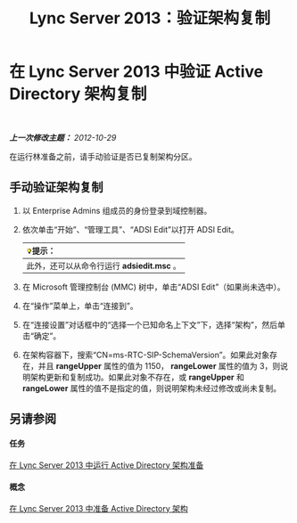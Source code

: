 ﻿---
title: Lync Server 2013：验证架构复制
TOCTitle: 验证架构复制
ms:assetid: ad01a7cf-aa79-4648-ba5a-a7a09172db36
ms:mtpsurl: https://technet.microsoft.com/zh-cn/library/Gg412822(v=OCS.15)
ms:contentKeyID: 49313906
ms.date: 05/19/2016
mtps_version: v=OCS.15
ms.translationtype: HT
---

# 在 Lync Server 2013 中验证 Active Directory 架构复制

 

_**上一次修改主题：** 2012-10-29_

在运行林准备之前，请手动验证是否已复制架构分区。

## 手动验证架构复制

1.  以 Enterprise Admins 组成员的身份登录到域控制器。

2.  依次单击“开始”、“管理工具”、“ADSI Edit”以打开 ADSI Edit。
    
    <table>
    <thead>
    <tr class="header">
    <th><img src="images/Gg398094.tip(OCS.15).gif" title="tip" alt="tip" />提示：</th>
    </tr>
    </thead>
    <tbody>
    <tr class="odd">
    <td>此外，还可以从命令行运行 <strong>adsiedit.msc</strong> 。</td>
    </tr>
    </tbody>
    </table>


3.  在 Microsoft 管理控制台 (MMC) 树中，单击“ADSI Edit”（如果尚未选中）。

4.  在“操作”菜单上，单击“连接到”。

5.  在“连接设置”对话框中的“选择一个已知命名上下文”下，选择“架构”，然后单击“确定”。

6.  在架构容器下，搜索“CN=ms-RTC-SIP-SchemaVersion”。如果此对象存在，并且 **rangeUpper** 属性的值为 1150， **rangeLower** 属性的值为 3，则说明架构更新和复制成功。如果此对象不存在，或 **rangeUpper** 和 **rangeLower** 属性的值不是指定的值，则说明架构未经过修改或尚未复制。

## 另请参阅

#### 任务

[在 Lync Server 2013 中运行 Active Directory 架构准备](lync-server-2013-running-schema-preparation.md)  

#### 概念

[在 Lync Server 2013 中准备 Active Directory 架构](lync-server-2013-preparing-the-active-directory-schema.md)


